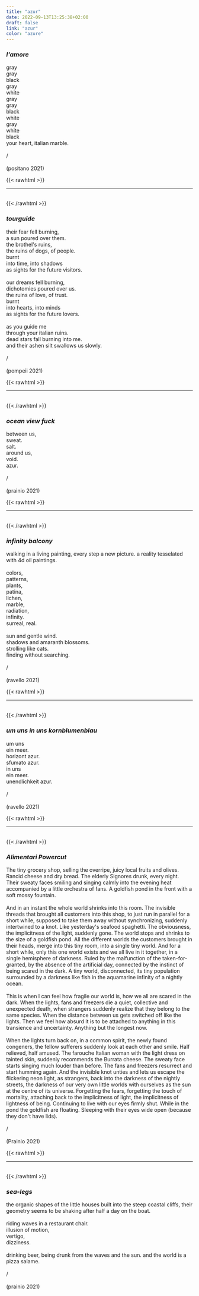 ```yaml
---
title: "azur"
date: 2022-09-13T13:25:38+02:00
draft: false
link: "azur"
color: "azure"
---
```


### _l'amore_

gray\
gray\
black\
gray\
white\
gray\
gray\
black\
white\
gray\
white\
black\
your heart, italian marble.\
\
/\
\
(positano 2021)

{{< rawhtml >}}
<br>
<hr class="m-0 gray-line" />
<br>
{{< /rawhtml >}}

### _tourguide_

their fear fell burning,\
a sun poured over them.\
the brothel's ruins,\
the ruins of dogs, of people.\
burnt\
into time, into shadows\
as sights for the future visitors.\
\
our dreams fell burning,\
dichotomies poured over us.\
the ruins of love, of trust.\
burnt\
into hearts, into minds\
as sights for the future lovers.\
\
as you guide me\
through your italian ruins.\
dead stars fall burning into me.\
and their ashen silt swallows us slowly.\
\
/\
\
(pompeii 2021)

{{< rawhtml >}}
<br>
<hr class="m-0 gray-line" />
<br>
{{< /rawhtml >}}
<!-- -->

### _ocean view fuck_

between us,\
sweat.\
salt.\
around us,\
void.\
azur.\
\
/\
\
(prainio 2021)

{{< rawhtml >}}
<br>
<hr class="m-0 gray-line" />
<br>
{{< /rawhtml >}}
<!-- -->

### _infinity balcony_

walking in a living painting, every step a new picture.
a reality tesselated with 4d oil paintings.\
\
colors,\
patterns,\
plants,\
patina,\
lichen,\
marble,\
radiation,\
infinity.\
surreal, real.\
\
sun and gentle wind.\
shadows and amaranth blossoms.\
strolling like cats.\
finding without searching.\
\
/\
\
(ravello 2021)

{{< rawhtml >}}
<br>
<hr class="m-0 gray-line" />
<br>
{{< /rawhtml >}}
<!-- -->

### _um uns in uns kornblumenblau_

um uns\
ein meer.\
horizont azur.\
sfumato azur.\
in uns\
ein meer.\
unendlichkeit azur.\
\
/\
\
(ravello 2021)

{{< rawhtml >}}
<br>
<hr class="m-0 gray-line" />
<br>
{{< /rawhtml >}}
<!-- -->

### _Alimentari Powercut_

The tiny grocery shop, selling the overripe, juicy local fruits and olives.
Rancid cheese and dry bread.
The elderly Signores drunk, every night.
Their sweaty faces smiling and singing calmly into the evening heat accompanied by a little orchestra of fans.
A goldfish pond in the front with a soft mossy fountain.
\
\
And in an instant the whole world shrinks into this room.
The invisible threads that brought all customers into this shop, to just run in parallel for a short while, supposed to take them away without synchronizing, suddenly intertwined to a knot.
Like yesterday's seafood spaghetti.
The obviousness, the implicitness of the light, suddenly gone.
The world stops and shrinks to the size of a goldfish pond.
All the different worlds the customers brought in their heads, merge into this tiny room, into a single tiny world.
And for a short while, only this one world exists and we all live in it together, in a single hemisphere of darkness.
Ruled by the malfunction of the taken-for-granted, by the absence of the artificial day, connected by the instinct of being scared in the dark.
A tiny world, disconnected, its tiny population surrounded by a darkness like fish in the aquamarine infinity of a nightly ocean.
\
\
This is when I can feel how fragile our world is, how we all are scared in the dark.
When the lights, fans and freezers die a quiet, collective and unexpected death, when strangers suddenly realize that they belong to the same species.
When the distance between us gets switched off like the lights.
Then we feel how absurd it is to be attached to anything in this transience and uncertainty.
Anything but the longest now.
\
\
When the lights turn back on, in a common spirit, the newly found congeners, the fellow sufferers suddenly look at each other and smile.
Half relieved, half amused.
The farouche Italian woman with the light dress on tainted skin, suddenly recommends the Burrata cheese.
The sweaty face starts singing much louder than before.
The fans and freezers resurrect and start humming again.
And the invisible knot unties and lets us escape the flickering neon light, as strangers, back into the darkness of the nightly streets, the darkness of our very own little worlds with ourselves as the sun at the centre of its universe.
Forgetting the fears, forgetting the touch of mortality, attaching back to the implicitness of light, the implicitness of lightness of being.
Continuing to live with our eyes firmly shut.
While in the pond the goldfish are floating.
Sleeping with their eyes wide open (because they don't have lids).
\
\
/\
\
(Prainio 2021)

{{< rawhtml >}}
<br>
<hr class="m-0 gray-line" />
<br>
{{< /rawhtml >}}
<!-- -->

### _sea-legs_

the organic shapes of the little houses built into the steep coastal cliffs,
their geometry seems to be shaking after half a day on the boat.\
\
riding waves in a restaurant chair.\
illusion of motion,\
vertigo,\
dizziness.\
\
drinking beer, being drunk from the waves and the sun.
and the world is a pizza salame.\
\
/\
\
(prainio 2021)

